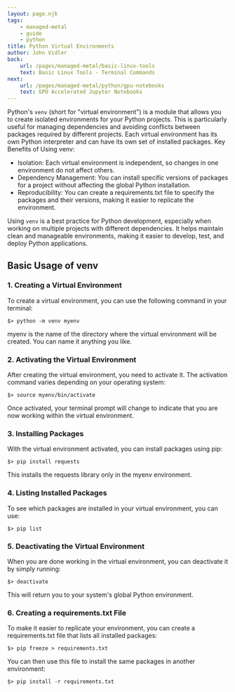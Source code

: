 ```yaml
---
layout: page.njk
tags:
    - managed-metal
    - guide
    - python
title: Python Virtual Environments
author: John Vidler
back:
    url: /pages/managed-metal/basic-linux-tools
    text: Basic Linux Tools - Terminal Commands
next:
    url: /pages/managed-metal/python/gpu-notebooks
    text: GPU Accelerated Jupyter Notebooks
---
```


Python's `venv` (short for "virtual environment") is a module that allows you to create isolated environments for your Python projects. This is particularly useful for managing dependencies and avoiding conflicts between packages required by different projects. Each virtual environment has its own Python interpreter and can have its own set of installed packages.
Key Benefits of Using venv:

  - Isolation: Each virtual environment is independent, so changes in one environment do not affect others.
  - Dependency Management: You can install specific versions of packages for a project without affecting the global Python installation.
  - Reproducibility: You can create a requirements.txt file to specify the packages and their versions, making it easier to replicate the environment.

Using `venv` is a best practice for Python development, especially when working on multiple projects with different dependencies. It helps maintain clean and manageable environments, making it easier to develop, test, and deploy Python applications.

## Basic Usage of venv
### 1. Creating a Virtual Environment

To create a virtual environment, you can use the following command in your terminal:

```
$> python -m venv myenv
```

myenv is the name of the directory where the virtual environment will be created. You can name it anything you like.

### 2. Activating the Virtual Environment

After creating the virtual environment, you need to activate it. The activation command varies depending on your operating system:

```
$> source myenv/bin/activate
```

Once activated, your terminal prompt will change to indicate that you are now working within the virtual environment.

### 3. Installing Packages

With the virtual environment activated, you can install packages using pip:

```
$> pip install requests
```

This installs the requests library only in the myenv environment.

### 4. Listing Installed Packages

To see which packages are installed in your virtual environment, you can use:

```
$> pip list
```

### 5. Deactivating the Virtual Environment

When you are done working in the virtual environment, you can deactivate it by simply running:

```
$> deactivate
```

This will return you to your system's global Python environment.

### 6. Creating a requirements.txt File

To make it easier to replicate your environment, you can create a requirements.txt file that lists all installed packages:

```
$> pip freeze > requirements.txt
```

You can then use this file to install the same packages in another environment:

```
$> pip install -r requirements.txt
```
